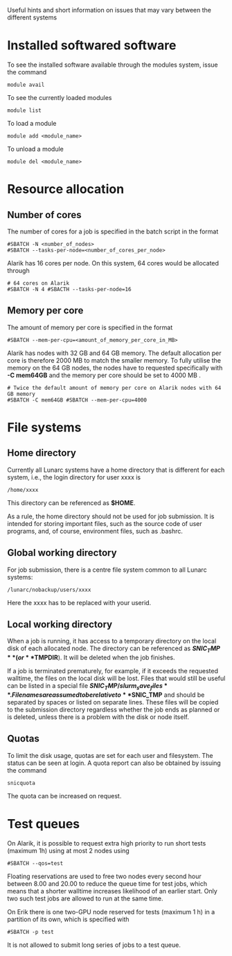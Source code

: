 Useful hints and short information on issues that may vary between the different systems

# Installed softwared software

To see the installed software available through the modules system, issue the command

    module avail

To see the currently loaded modules

    module list

To load a module

    module add <module_name>

To unload a module

    module del <module_name>

# Resource allocation

## Number of cores

The number of cores for a job is specified in the batch script in the format

    #SBATCH -N <number_of_nodes>
    #SBATCH --tasks-per-node=<number_of_cores_per_node>

Alarik has 16 cores per node. On this system, 64 cores would be allocated through

    # 64 cores on Alarik
    #SBATCH -N 4 #SBACTH --tasks-per-node=16

## Memory per core

The amount of memory per core is specified in the format

    #SBATCH --mem-per-cpu=<amount_of_memory_per_core_in_MB>

Alarik has nodes with 32 GB and 64 GB memory. The default allocation per core is therefore 2000 MB to match the smaller memory. To fully utilise the memory on the 64 GB nodes, the nodes have to requested specifically with **-C mem64GB** and the memory per core should be set to 4000 MB .

    # Twice the default amount of memory per core on Alarik nodes with 64 GB memory 
    #SBATCH -C mem64GB #SBATCH --mem-per-cpu=4000

# File systems

## Home directory

Currently all Lunarc systems have a home directory that is different for each system, i.e., the login directory for user xxxx is

    /home/xxxx

This directory can be referenced as **$HOME**.

As a rule, the home directory should not be used for job submission. It is intended for storing important files, such as the source code of user programs, and, of course, environment files, such as .bashrc.

## Global working directory

For job submission, there is a centre file system common to all Lunarc systems:

    /lunarc/nobackup/users/xxxx

Here the xxxx has to be replaced with your userid.

## Local working directory

When a job is running, it has access to a temporary directory on the local disk of each allocated node. The directory can be referenced as **$SNIC_TMP** (or **$TMPDIR**). It will be deleted when the job finishes.

If a job is terminated prematurely, for example, if it exceeds the requested walltime, the files on the local disk will be lost. Files that would still be useful can be listed in a special file **$SNIC_TMP/slurm_save_files**. Filenames are assumed to be relative to **$SNIC_TMP** and should be separated by spaces or listed on separate lines. These files will be copied to the submission directory regardless whether the job ends as planned or is deleted, unless there is a problem with the disk or node itself.

## Quotas

To limit the disk usage, quotas are set for each user and filesystem. The status can be seen at login. A quota report can also be obtained by issuing the command

    snicquota

The quota can be increased on request.

# Test queues

On Alarik, it is possible to request extra high priority to run short tests (maximum 1h) using at most 2 nodes using

    #SBATCH --qos=test

Floating reservations are used to free two nodes every second hour between 8.00 and 20.00 to reduce the queue time for test jobs, which means that a shorter walltime increases likelihood of an earlier start. Only two such test jobs are allowed to run at the same time.

On Erik there is one two-GPU node reserved for tests (maximum 1 h) in a partition of its own, which is specified with

    #SBATCH -p test

It is not allowed to submit long series of jobs to a test queue. 